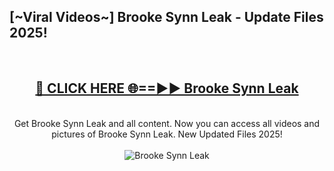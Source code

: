 <h2>[~Viral Videos~] Brooke Synn Leak - Update Files 2025!</h2>
<br>
<div align="center">
<h2><a href="https://betterlinks.top/A2PfLJ" rel="nofollow">🔴 CLICK HERE 🌐==►► Brooke Synn Leak</a></h2>
<br>
Get Brooke Synn Leak and all content. Now you can access all videos and pictures of Brooke Synn Leak. New Updated Files 2025!
<br>
<br>
<a href="https://betterlinks.top/A2PfLJ" rel="nofollow" data-target="animated-image.originalLink"><img src="https://i.ibb.co.com/WyWwxjT/player-gif2.gif" alt="Brooke Synn Leak" style="max-width: 100%; display: inline-block;" data-target="animated-image.originalImage"></a>
</div>
<br>
